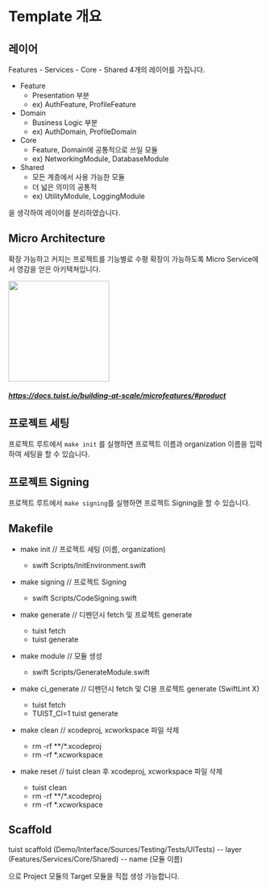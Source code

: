 # Template 개요
## 레이어 
Features - Services - Core - Shared
4개의 레이어를 가집니다.

- Feature
  - Presentation 부분
  - ex) AuthFeature, ProfileFeature
- Domain
  - Business Logic 부분
  - ex) AuthDomain, ProfileDomain
- Core
  - Feature, Domain에 공통적으로 쓰일 모듈
  - ex) NetworkingModule, DatabaseModule
- Shared
  - 모든 계층에서 사용 가능한 모듈
  - 더 넓은 의미의 공통적
  - ex) UtilityModule, LoggingModule

을 생각하여 레이어를 분리하였습니다.

## Micro Architecture
확장 가능하고 커지는 프로젝트를 기능별로 수평 확장이 가능하도록 Micro Service에서 영감을 얻은 아키텍쳐입니다.

<img src="https://user-images.githubusercontent.com/74440939/210211725-5ac7c9fe-bf25-4707-9775-4f46f1c0c522.png" width="200">

##### https://docs.tuist.io/building-at-scale/microfeatures/#product


## 프로젝트 세팅
프로젝트 루트에서 `make init` 를 실행하면 프로젝트 이름과 organization 이름을 입력하여 세팅을 할 수 있습니다.


## 프로젝트 Signing
프로젝트 루트에서 `make signing`를 실행하면 프로젝트 Signing을 할 수 있습니다.


## Makefile
- make init // 프로젝트 세팅 (이름, organization)
  - swift Scripts/InitEnvironment.swift

- make signing // 프로젝트 Signing
  - swift Scripts/CodeSigning.swift

- make generate // 디펜던시 fetch 및 프로젝트 generate
  - tuist fetch
  - tuist generate

- make module // 모듈 생성
  - swift Scripts/GenerateModule.swift

- make ci_generate // 디펜던시 fetch 및 CI용 프로젝트 generate (SwiftLint X)
  - tuist fetch
  - TUIST_CI=1 tuist generate

- make clean // xcodeproj, xcworkspace 파일 삭제
  - rm -rf **/*.xcodeproj
  - rm -rf *.xcworkspace

- make reset // tuist clean 후 xcodeproj, xcworkspace 파일 삭제
  - tuist clean
  - rm -rf **/*.xcodeproj
  - rm -rf *.xcworkspace

## Scaffold
tuist scaffold (Demo/Interface/Sources/Testing/Tests/UITests) 
  -- layer (Features/Services/Core/Shared)
  -- name (모듈 이름)

으로 Project 모듈의 Target 모듈을 직접 생성 가능합니다.
